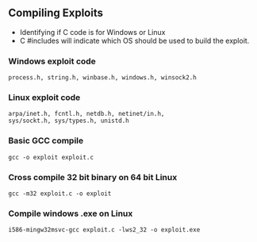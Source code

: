 ## Compiling Exploits

- Identifying if C code is for Windows or Linux
- C #includes will indicate which OS should be used to build the exploit.

### Windows exploit code
```
process.h, string.h, winbase.h, windows.h, winsock2.h
```

### Linux exploit code
```
arpa/inet.h, fcntl.h, netdb.h, netinet/in.h,
sys/sockt.h, sys/types.h, unistd.h
```

### Basic GCC compile
```
gcc -o exploit exploit.c
```

### Cross compile 32 bit binary on 64 bit Linux
```
gcc -m32 exploit.c -o exploit
```

### Compile windows .exe on Linux
```
i586-mingw32msvc-gcc exploit.c -lws2_32 -o exploit.exe
```
